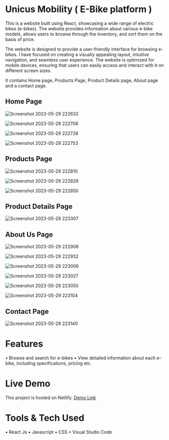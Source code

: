 # Unicus Mobility ( E-Bike platform )

This is a website built using React, showcasing a wide range of electric bikes (e-bikes). The website provides information about various e-bike models, allows users to browse through the inventory, and sort them on the basis of price.

The website is designed to provide a user-friendly interface for browsing e-bikes. I have focused on creating a visually appealing layout, intuitive navigation, and seamless user experience. The website is optimized for mobile devices, ensuring that users can easily access and interact with it on different screen sizes.

It contains Home page, Products Page, Product Details page, About page and a contact page.

## Home Page
![Screenshot 2023-05-29 222632](https://github.com/MohdFahad1/e-bike/assets/98938137/dbb9edd9-5dee-478e-9659-0ed93c7aea56)

![Screenshot 2023-05-29 222708](https://github.com/MohdFahad1/e-bike/assets/98938137/f8a85884-b005-4cdc-b84a-f6f41b17fa66)

![Screenshot 2023-05-29 222728](https://github.com/MohdFahad1/e-bike/assets/98938137/a5ad68e6-8903-4f0c-8547-80a6cbf4f51f)

![Screenshot 2023-05-29 222753](https://github.com/MohdFahad1/e-bike/assets/98938137/1db46243-bcc4-44ff-bbc5-1589dd04040e)


## Products Page
![Screenshot 2023-05-29 222810](https://github.com/MohdFahad1/e-bike/assets/98938137/9d180c45-afb2-420a-bb13-3dc4d00d9196)

![Screenshot 2023-05-29 222829](https://github.com/MohdFahad1/e-bike/assets/98938137/5cf3c620-8fb5-4a6f-ba93-3eb1da7b9bde)

![Screenshot 2023-05-29 222850](https://github.com/MohdFahad1/e-bike/assets/98938137/2b6e0fa2-3ec8-45af-ab8b-74f97b0f5b02)

## Product Details Page
![Screenshot 2023-05-29 223307](https://github.com/MohdFahad1/e-bike/assets/98938137/635847af-fc42-448e-b916-5d8b2c433904)


## About Us Page
![Screenshot 2023-05-29 222908](https://github.com/MohdFahad1/e-bike/assets/98938137/224f9ad6-207b-4bca-8b02-a30ebb77c380)

![Screenshot 2023-05-29 222932](https://github.com/MohdFahad1/e-bike/assets/98938137/5543b7ac-036f-4362-beb8-422200aacbb0)

![Screenshot 2023-05-29 223006](https://github.com/MohdFahad1/e-bike/assets/98938137/2edcb4de-eb07-4f85-9067-66381f8fb282)

![Screenshot 2023-05-29 223027](https://github.com/MohdFahad1/e-bike/assets/98938137/1d4f3ca3-33fc-489e-ab0b-e3d95d68bf97)

![Screenshot 2023-05-29 223050](https://github.com/MohdFahad1/e-bike/assets/98938137/e2c45d91-ce91-49fa-9e34-65e2942086c0)

![Screenshot 2023-05-29 223104](https://github.com/MohdFahad1/e-bike/assets/98938137/5ba5f05f-04f9-47b5-ba18-0f5698901509)


## Contact Page
![Screenshot 2023-05-29 223140](https://github.com/MohdFahad1/e-bike/assets/98938137/ae6cd4f4-3cc9-4c36-9c67-ff6e2f9bab05)


# Features

• Browse and search for e-bikes
• View detailed information about each e-bike, including specifications, pricing etc.
 
# Live Demo
 
 This project is hosted on Netlify.
 [Demo Link](https://unicus-mobility.netlify.app/)
 
 
# Tools & Tech Used

• React Js
• Javascript
• CSS
• Visual Studio Code
